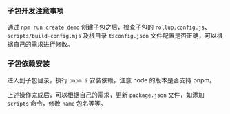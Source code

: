 ### 子包开发注意事项

通过 `npm run create demo` 创建子包之后，检查子包的 `rollup.config.js`、`scripts/build-config.mjs` 及根目录 `tsconfig.json` 文件配置是否正确，可以根据自己的需求进行修改。

### 子包依赖安装

进入到子包目录，执行 `pnpm i` 安装依赖，注意 node 的版本是否支持 pnpm。

上述操作完成后，可以根据自己的需求，更新 `package.json` 文件，如添加 `scripts` 命令，修改 `name` 包名等等。